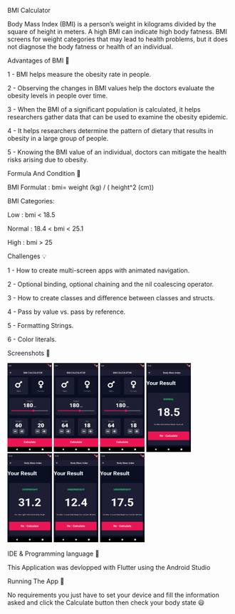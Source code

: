 BMI Calculator 

Body Mass Index (BMI) is a person’s weight in kilograms divided by the square of height in meters. A high BMI can indicate high body fatness. BMI screens for weight categories that may lead to health problems, but it does not diagnose the body fatness or health of an individual.


Advantages of BMI 🌟

  1 - BMI helps measure the obesity rate in people.

  2 - Observing the changes in BMI values help the doctors evaluate the obesity levels in people over time.

  3 - When the BMI of a significant population is calculated, it helps researchers gather data that can be used to examine the obesity epidemic.

  4 - It helps researchers determine the pattern of dietary that results in obesity in a large group of people.

  5 - Knowing the BMI value of an individual, doctors can mitigate the health risks arising due to obesity.



Formula And Condition 📏

  BMI Formulat : bmi= weight (kg) / ( height^2 (cm))

  BMI Categories:

  Low : bmi < 18.5
  
  Normal : 18.4 < bmi < 25.1
  
  High : bmi > 25



Challenges 💡

  1 - How to create multi-screen apps with animated navigation.

  2 - Optional binding, optional chaining and the nil coalescing operator.

  3 - How to create classes and difference between classes and structs.

  4 - Pass by value vs. pass by reference.

  5 - Formatting Strings.

  6 - Color literals.


Screenshots 📱

<img src="BMI Input.png" width="100" height="200">  <img src="BMI Gender1.png" width="100" height="200"> <img src="BMI Gender2.png" width="100" height="200"> <img src="BMI Result 1.png" width="100" height="200"> <img src="BMI Result 2.png" width="100" height="200">  <img src="BMI Result 3.png" width="100" height="200">  <img src="BMI Result 4.png" width="100" height="200"> 





IDE & Programming language 🔧

  This Application was devlopped with Flutter using the Android Studio


Running The App 🔌

  No requirements you just have to set your device and fill the information asked and click the Calculate button then check your body state 😃
